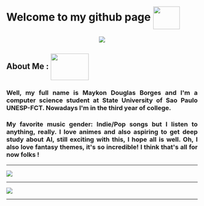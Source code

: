 <h1 align="justify" >Welcome to my github page
 <img  src="https://camo.githubusercontent.com/a0d58634789b846466557b4c210c1638560a4bd4457161899e026ce7345bb288/687474703a2f2f32352e6d656469612e74756d626c722e636f6d2f63393961353739646233616530666331363462663463636131343838383564332f74756d626c725f6d6a6776386b45754d67317338376e37396f315f3430302e676966" align="center" width="70px" height="60px">
</h1> 

<div width="100%" align="center">
 <img src="https://data.whicdn.com/images/230097051/original.gif">
</div>
 
<h2 align="justify">About Me : 
 <img src="https://lh4.googleusercontent.com/proxy/AIOjERc8_f_bzla-dFV4SxMfzbWG0BH79XVKJOy_Q_ifsjkXGucXaPBJLxPnSYaeiDRVTJEphfWpU-uQOd2T21in5RfsC6hZIHyNAPcqzS0s4HhOgFzjAWMvJKCSBDlhJw=s0-d" width="100px" height="70px" align="center"
</h2>

<h3 align="justify" font-size="5px">Well, my full name is Maykon Douglas Borges and I'm a computer science student at State University of Sao Paulo UNESP-FCT. Nowadays I'm in the third year of college.
</h3>

<h3 align="justify" font-size="5px">My favorite music gender: Indie/Pop songs but I listen to anything, really. I love animes and also aspiring to get deep study about AI, still exciting with this, I hope all is well. Oh, I also love fantasy themes, it's so incredible! I think that's all for now folks !
</h3>

 ___
 
<div width="100%" align="justify">
  <a href="https://github.com/anuraghazra/github-readme-stats">
    <img align="center" src="https://github-readme-stats.vercel.app/api?username=maykborgs&show_icons=true&theme=dracula" />
  </a>
</div>
 
___

<div width="100%" align="justify">
  <a href="https://github.com/anuraghazra/github-readme-stats">
    <img align="center" src="https://github-readme-stats.vercel.app/api/top-langs/?username=maykborgs&langs_count=10&theme=dracula" />
  </a> 
</div>

___
